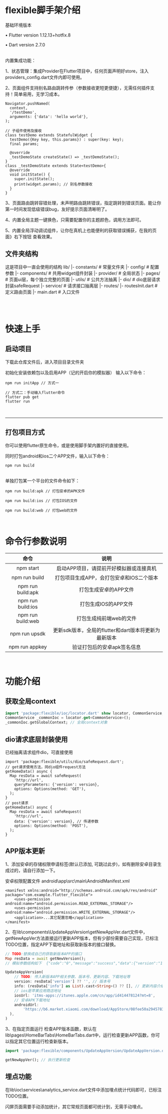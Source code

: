 # flexible脚手架介绍
基础环境版本

• Flutter version 1.12.13+hotfix.8

• Dart version 2.7.0 

<br>
内置集成功能：

1、状态管理：集成Provider在Flutter项目中，任何页面声明好store，注入providers_config.dart文件内即可使用。

2、页面组件支持别名路由跳转传参（参数接收更短更便捷），无需任何插件支持！简单易用，无学习成本。
```
Navigator.pushNamed(
  context,
  '/testDemo',
  arguments: {'data': 'hello world'},
);

// 子组件使用及接收
class testDemo extends StatefulWidget {
  testDemo({Key key, this.params}) : super(key: key);
  final params;

  @override
  _testDemoState createState() => _testDemoState();
}
class _testDemoState extends State<testDemo>{
  @override
  void initState() {
    super.initState();
    print(widget.params); // 别名参数接收
  }
}
```

3、页面路由跳转容错处理，未声明路由跳转错误，指定跳转到错误页面。能让你第一时间发现低级错误bug，友好提示页面清晰明了。

4、内置全局主题一键换色，只需要配置你的主题颜色，调用方法即可。

5、内置全局浮动调试组件，让你在真机上也能便利的获取错误捕获，在我的页面》右下按钮 查看效果。


## 文件夹结构
这是项目中一直会使用的结构
    lib/
    |- constants/ # 常量文件夹
    |- config/ # 配置参数
    |- components/ # 共用widget组件封装
    |- provider/ # 全局状态
    |- pages/ # 页面ui层，每个独立完整的页面
    |- utils/ # 公共方法抽离
      |- dio/ # dio底层请求封装safeRequest
    |- service/ # 请求接口抽离层
    |- routes/
      |- routesInit.dart # 定义路由页面
    |- main.dart # 入口文件

<br/><br/>

# 快速上手

## 启动项目
下载此仓库文件后，进入项目目录文件夹

初始化安装依赖包以及启用APP（记的开启你的模拟器）
输入以下命令：
```
npm run initApp // 方式一

// 方式二：手动输入flutter命令
flutter pub get
flutter run
```
<br/>

----------

## 打包项目方式
你可以使用flutter原生命令，或是使用脚手架内置好的直接使用。

同时打包android和ios二个APP文件，输入以下命令：

```
npm run build
```

<br/>
单独打包某一个平台的文件命令如下：

```
npm run build:apk // 打包安卓的APK文件

npm run build:ios // 打包IOS的文件

npm run build:web // 打包web的文件
```

<br>

# 命令行参数说明

|       命令        |                         说明                         |
| :---------------: | :--------------------------------------------------: |
|     npm start     |       启动APP项目，请提前开好模拟器或连接真机        |
|   npm run build   |       打包项目生成APP，会打包安卓和IOS二个版本       |
| npm run build:apk |                打包生成安卓的APP文件                 |
| npm run build:ios |                 打包生成IOS的APP文件                 |
| npm run build:web |               打包生成纯前端web的文件                |
|   npm run upsdk   | 更新sdk版本，全局的flutter和dart版本将更新为最新版本 |
|  npm run appkey   |             验证打包后的安卓apk签名信息              |
<br>

# 功能介绍
## 获取全局context
```dart
import 'package:flexible/ioc/locator.dart' show locator, CommonService;
CommonService _commonIoc = locator.get<CommonService>();
_commonIoc.getGlobalContext; // 全局context对象
```

## dio请求底层封装使用
已经抽离请求组件dio，可直接使用
```
import 'package:flexible/utils/dio/safeRequest.dart';
// get请求使用方法，同dio组件request方法
getHomeData() async {
  Map resData = await safeRequest(
    'http://url',
    queryParameters: {'version': version},
    options: Options(method: 'GET'),
  );
}
// post请求
getHomeData() async {
  Map resData = await safeRequest(
    'http://url',
    data: {'version': version}, // 传递参数
    options: Options(method: 'POST'),
  );
}
```


## APP版本更新
1、添加安卓的存储权限申请标签(默认已添加, 可跳过此步)，如有删除安卓目录生成过的，请自行添加一下。

安卓权限配置文件 android\app\src\main\AndroidManifest.xml
```
<manifest xmlns:android="http://schemas.android.com/apk/res/android" package="com.example.flutter_flexible">
    <uses-permission android:name="android.permission.READ_EXTERNAL_STORAGE"/>
    <uses-permission android:name="android.permission.WRITE_EXTERNAL_STORAGE"/>
    <application>...其它配置忽略</application>
</manifest>
```

2、在lib\components\UpdateAppVersion\getNewAppVer.dart文件中，getNewAppVer方法直接运行更新APP版本，但有少部份需要自己实现，已标注TODO位置，指定APP下载地址和获取新版本的接口替换。
```dart
// TODO:替换成自己的获取新版本APP的接口
Map resData = await getNewVersion();
// 模拟参数结构如下  {"code":"0","message":"success","data":{"version":"1.1.0","info":["修复bug提升性能","增加彩蛋有趣的功能页面","测试功能"]}}

UpdateAppVersion(
    // TODO: 传入新版本APP相关参数、版本号、更新内容、下载地址等
    version: resData['version'] ?? '', // 版本号
    info: (resData['info'] as List).cast<String>() ?? [], // 更新内容介绍
    // ios是苹果应用商店地址
    iosUrl: 'itms-apps://itunes.apple.com/cn/app/id414478124?mt=8',
    // 安卓APK下载地址
    androidUrl:
        'https://b6.market.xiaomi.com/download/AppStore/08fee50a2945783f419a5945f8e89707f2640c6b0/com.ss.android.ugc.aweme.apk',
  ),
)
```

3、在指定页面运行 检查APP版本函数，默认在lib\pages\HomeBarTabs\HomeBarTabs.dart中，运行检查更新APP函数，你可以指定其它位置运行检查新版本。

```dart
import 'package:flexible/components/UpdateAppVersion/UpdateAppVersion.dart' show getNewAppVer;

getNewAppVer(); // 执行更新检查
```

## 埋点功能
在lib\ioc\services\analytics_service.dart文件中添加埋点统计代码即可，已标注TODO位置。

闪屏页面需要手动添加统计，其它常规页面都可统计到，无需手动埋点。


